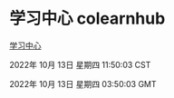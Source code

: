 # 学习中心 colearnhub
[学习中心](http://27.19.33.125:56308/colearnhub/)

2022年 10月 13日 星期四 11:50:03 CST

2022年 10月 13日 星期四 03:50:03 GMT
